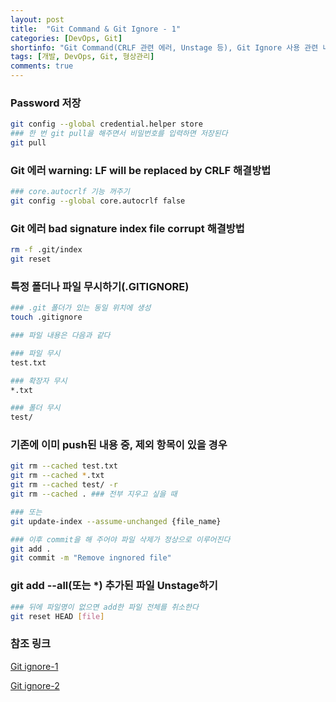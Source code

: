 ```yaml
---
layout: post
title:  "Git Command & Git Ignore - 1"
categories: [DevOps, Git]
shortinfo: "Git Command(CRLF 관련 에러, Unstage 등), Git Ignore 사용 관련 내용이 포함되어 있습니다."
tags: [개발, DevOps, Git, 형상관리]
comments: true
---
```


### Password 저장
```bash
git config --global credential.helper store
### 한 번 git pull을 해주면서 비밀번호를 입력하면 저장된다
git pull
```

### Git 에러 warning: LF will be replaced by CRLF 해결방법
```bash
### core.autocrlf 기능 꺼주기
git config --global core.autocrlf false
```

### Git 에러 bad signature index file corrupt 해결방법
```bash
rm -f .git/index
git reset
```

### 특정 폴더나 파일 무시하기(.GITIGNORE)
```bash
### .git 폴더가 있는 동일 위치에 생성
touch .gitignore

### 파일 내용은 다음과 같다

### 파일 무시
test.txt

### 확장자 무시
*.txt

### 폴더 무시
test/
```

### 기존에 이미 push된 내용 중, 제외 항목이 있을 경우
```bash
git rm --cached test.txt
git rm --cached *.txt
git rm --cached test/ -r
git rm --cached . ### 전부 지우고 싶을 때

### 또는
git update-index --assume-unchanged {file_name}

### 이후 commit을 해 주어야 파일 삭제가 정상으로 이루어진다
git add .
git commit -m "Remove ingnored file"
```

### git add --all(또는 *) 추가된 파일 Unstage하기
```bash
### 뒤에 파일명이 없으면 add한 파일 전체를 취소한다
git reset HEAD [file]
```

### 참조 링크
[Git ignore-1](https://kcmschool.com/194)

[Git ignore-2](https://gmlwjd9405.github.io/2017/10/06/make-gitignore-file.html)